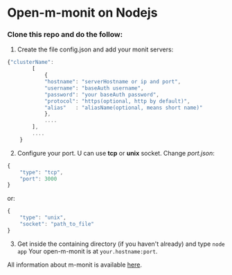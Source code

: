 # Open-m-monit on Nodejs


### Clone this repo and do the follow:
1. Create the file config.json and add your monit servers:

```javascript
{"clusterName":
        [
            {
            "hostname": "serverHostname or ip and port",
            "username": "baseAuth username",
            "password": "your baseAuth password",
            "protocol": "https(optional, http by default)",
            "alias"   : "aliasName(optional, means short name)"
            },
            ....
        ],
        ....
    }
```
2. Configure your port. U can use **tcp** or **unix** socket. Change *port.json*:

```javascript
{
    "type": "tcp",
    "port": 3000
}
```
or:

```javascript
{
    "type": "unix",
    "socket": "path_to_file"
}
```
3. Get inside the containing directory (if you haven't already) and type `node app` 
Your open-m-monit is at `your.hostname:port`.

All information about m-monit is available [here](http://mmonit.com/).
